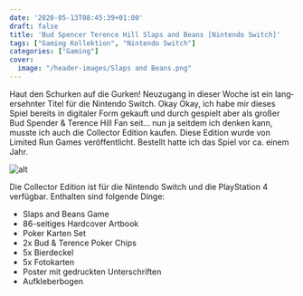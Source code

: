 ```yaml
---
date: '2020-05-13T08:45:39+01:00'
draft: false
title: 'Bud Spencer Terence Hill Slaps and Beans [Nintendo Switch]'
tags: ["Gaming Kollektion", "Nintendo Switch"]
categories: ["Gaming"]
cover:
  image: "/header-images/Slaps and Beans.png"
---
```


Haut den Schurken auf die Gurken! Neuzugang in dieser Woche ist ein lang­ er­sehnter Titel für die Nintendo Switch. Okay Okay, ich habe mir dieses Spiel bereits in digitaler Form gekauft und durch gespielt aber als großer Bud Spender & Terence Hill Fan seit… nun ja seitdem ich denken kann, musste ich auch die Collector Edition kaufen. Diese Edition wurde von Limited Run Games veröffentlicht. Bestellt hatte ich das Spiel vor ca. einem Jahr.

![alt](/images/Slaps_and_Beans_1.jpg)

Die Collector Edition ist für die Nintendo Switch und die PlayStation 4 verfügbar. Enthalten sind folgende Dinge:
- Slaps and Beans Game
- 86-seitiges Hardcover Artbook
- Poker Karten Set
- 2x Bud & Terence Poker Chips
- 5x Bierdeckel
- 5x Fotokarten
- Poster mit gedruckten Unterschriften
- Aufkleberbogen